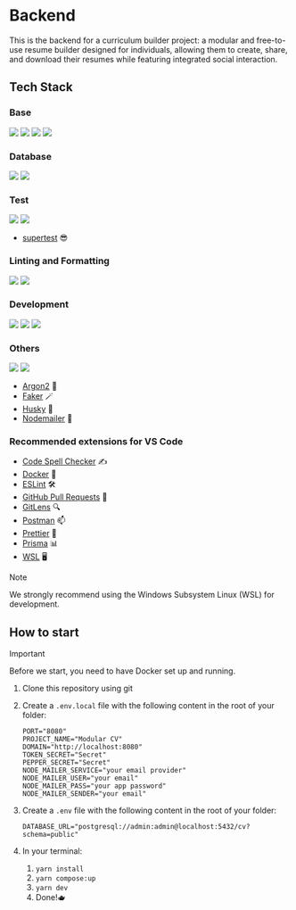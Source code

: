 # Backend

This is the backend for a curriculum builder project: a modular and free-to-use resume builder designed for individuals, allowing them to create, share, and download their resumes while featuring integrated social interaction.

## Tech Stack

### Base

[<img src="https://img.shields.io/badge/node.js-6DA55F?style=for-the-badge&logo=node.js&logoColor=white">](https://nodejs.org/en)
[<img src="https://img.shields.io/badge/yarn-%232C8EBB.svg?style=for-the-badge&logo=yarn&logoColor=white">](https://yarnpkg.com/)
[<img src="https://img.shields.io/badge/typescript-%23007ACC.svg?style=for-the-badge&logo=typescript&logoColor=white">](https://www.typescriptlang.org/)
[<img src="https://img.shields.io/badge/express.js-%23404d59.svg?style=for-the-badge&logo=express&logoColor=%2361DAFB">](https://expressjs.com/)

### Database

[<img src="https://img.shields.io/badge/postgres-%23316192.svg?style=for-the-badge&logo=postgresql&logoColor=white">](https://www.postgresql.org/)
[<img src="https://img.shields.io/badge/Prisma-3982CE?style=for-the-badge&logo=Prisma&logoColor=white">](https://www.prisma.io/)

### Test

[<img src="https://img.shields.io/badge/-jest-%23C21325?style=for-the-badge&logo=jest&logoColor=white">](https://jestjs.io/)
[<img src="https://img.shields.io/badge/Babel-F9DC3e?style=for-the-badge&logo=babel&logoColor=black">](https://babeljs.io/)

- [supertest](https://ladjs.github.io/superagent/) 😎

### Linting and Formatting

[<img src="https://img.shields.io/badge/ESLint-4B3263?style=for-the-badge&logo=eslint&logoColor=white">](https://eslint.org/)
[<img src="https://img.shields.io/badge/prettier-%23F7B93E.svg?style=for-the-badge&logo=prettier&logoColor=black">](https://prettier.io/)

### Development

[<img src="https://img.shields.io/badge/github-%23121011.svg?style=for-the-badge&logo=github&logoColor=white">](https://github.com/)
[<img src="https://img.shields.io/badge/docker-%230db7ed.svg?style=for-the-badge&logo=docker&logoColor=white">](https://www.docker.com/)
[<img src="https://img.shields.io/badge/Visual%20Studio%20Code-0078d7.svg?style=for-the-badge&logo=visual-studio-code&logoColor=white">](https://code.visualstudio.com/)

### Others

[<img src="https://img.shields.io/badge/JWT-black?style=for-the-badge&logo=JSON%20web%20tokens">](https://jwt.io/)
[<img src="https://img.shields.io/badge/zod-%233068b7.svg?style=for-the-badge&logo=zod&logoColor=white">](https://zod.dev/)

- [Argon2](https://www.argon2.com/) 🔐
- [Faker](https://fakerjs.dev/) 🪄
- [Husky](https://typicode.github.io/husky/) 🐶
- [Nodemailer](https://www.nodemailer.com/) 💌

### Recommended extensions for VS Code

- [Code Spell Checker](https://marketplace.visualstudio.com/items?itemName=streetsidesoftware.code-spell-checker) ✍️
- [Docker](https://code.visualstudio.com/docs/containers/overview) 🐳
- [ESLint](https://marketplace.visualstudio.com/items?itemName=dbaeumer.vscode-eslint) 🛠️
- [GitHub Pull Requests](https://marketplace.visualstudio.com/items?itemName=GitHub.vscode-pull-request-github) 🔗
- [GitLens](https://marketplace.visualstudio.com/items?itemName=eamodio.gitlens) 🔍
- [Postman](https://marketplace.visualstudio.com/items?itemName=Postman.postman-for-vscode) 📫
- [Prettier](https://marketplace.visualstudio.com/items?itemName=esbenp.prettier-vscode) 🎨
- [Prisma](https://marketplace.visualstudio.com/items?itemName=Prisma.prisma) 📊
- [WSL](https://code.visualstudio.com/docs/remote/wsl) 🖥️

> [!NOTE]
> We strongly recommend using the Windows Subsystem Linux (WSL) for development.

## How to start

> [!IMPORTANT]
> Before we start, you need to have Docker set up and running.

1. Clone this repository using git
2. Create a `.env.local` file with the following content in the root of your folder:

   ```
   PORT="8080"
   PROJECT_NAME="Modular CV"
   DOMAIN="http://localhost:8080"
   TOKEN_SECRET="Secret"
   PEPPER_SECRET="Secret"
   NODE_MAILER_SERVICE="your email provider"
   NODE_MAILER_USER="your email"
   NODE_MAILER_PASS="your app password"
   NODE_MAILER_SENDER="your email"
   ```

3. Create a `.env` file with the following content in the root of your folder:

   ```
   DATABASE_URL="postgresql://admin:admin@localhost:5432/cv?schema=public"
   ```

4. In your terminal:
   1. `yarn install`
   2. `yarn compose:up`
   3. `yarn dev`
   4. Done!🫖
